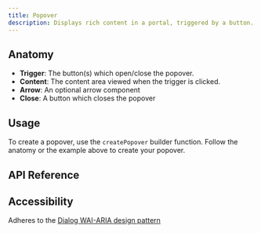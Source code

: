 ```yaml
---
title: Popover
description: Displays rich content in a portal, triggered by a button.
---
```


<script>
    import { APITable, KbdTable } from '$docs/components' 
    export let data
</script>

## Anatomy

- **Trigger**: The button(s) which open/close the popover.
- **Content**: The content area viewed when the trigger is clicked.
- **Arrow**: An optional arrow component
- **Close**: A button which closes the popover

## Usage

To create a popover, use the `createPopover` builder function. Follow the anatomy or the
example above to create your popover.

## API Reference

<APITable data={data.builder} />
<APITable data={data.trigger} />
<APITable data={data.arrow} />

## Accessibility

Adheres to the
[Dialog WAI-ARIA design pattern](https://www.w3.org/WAI/ARIA/apg/patterns/dialogmodal)

<KbdTable data={data.keyboard} />
